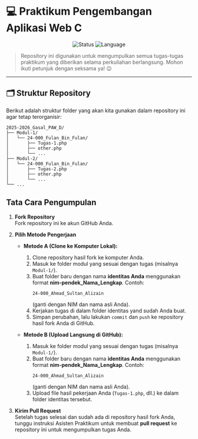 

# 💻 Praktikum Pengembangan Aplikasi Web C

<p align="center">
  <img alt="Status" src="https://img.shields.io/badge/status-aktif-brightgreen?style=for-the-badge">
  <img alt="Language" src="https://img.shields.io/badge/bahasa-PHP-blueviolet?style=for-the-badge&logo=php">
</p>

> Repository ini digunakan untuk mengumpulkan semua tugas-tugas praktikum yang diberikan selama perkuliahan berlangsung. Mohon ikuti petunjuk dengan seksama ya! 😉

---

## 🗂️ Struktur Repository

Berikut adalah struktur folder yang akan kita gunakan dalam repository ini agar tetap terorganisir:

```
2025-2026_Gasal_PAW_D/
├── Modul-1/
│   └── 24-000_Fulan_Bin_Fulan/
│       ├── Tugas-1.php
│       ├── other.php
│       └── ...
├── Modul-2/
│   └── 24-000_Fulan_Bin_Fulan/
│       ├── Tugas-2.php
│       ├── other.php
│       └── ...
└── ...
```

## Tata Cara Pengumpulan

1. **Fork Repository**  
   Fork repository ini ke akun GitHub Anda.

2. **Pilih Metode Pengerjaan**

   - **Metode A (Clone ke Komputer Lokal):**

     1. Clone repository hasil fork ke komputer Anda.
     2. Masuk ke folder modul yang sesuai dengan tugas (misalnya `Modul-1/`).
     3. Buat folder baru dengan nama **identitas Anda** menggunakan format **nim-pendek_Nama_Lengkap**. Contoh:
        ```
        24-000_Ahmad_Sultan_Alizain
        ```
        (ganti dengan NIM dan nama asli Anda).
     4. Kerjakan tugas di dalam folder identitas yand sudah Anda buat.
     5. Simpan perubahan, lalu lakukan `commit` dan `push` ke repository hasil fork Anda di GitHub.

   - **Metode B (Upload Langsung di GitHub):**
     1. Masuk ke folder modul yang sesuai dengan tugas (misalnya `Modul-1/`).
     2. Buat folder baru dengan nama **identitas Anda** menggunakan format **nim-pendek_Nama_Lengkap**. Contoh:
        ```
        24-000_Ahmad_Sultan_Alizain
        ```
        (ganti dengan NIM dan nama asli Anda).
     3. Upload file hasil pekerjaan Anda (`Tugas-1.php`, dll.) ke dalam folder identitas tersebut.

3. **Kirim Pull Request**  
   Setelah tugas selesai dan sudah ada di repository hasil fork Anda, tunggu instruksi Asisten Praktikum untuk membuat **pull request** ke repository ini untuk mengumpulkan tugas Anda.
